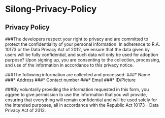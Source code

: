 # Silong-Privacy-Policy
## Privacy Policy

###The developers respect your right to privacy and are committed to protect the confidentiality of your personal information. In adherence to R.A. 10173 or the Data Privacy Act of 2012, we ensure that the data given by users will be fully confidential, and such data will only be used for adoption purpose? Upon signing up, you are consenting to the collection, processing, and use of the information in accordance to this privacy notice.

###The following information are collected and processed:
###* Name
###* Address 
###* Contact number 
###* Email 
###* ID/Picture

###By voluntarily providing the information requested in this form, you aggree to give permission to use the information that you will provide, ensuring that everything will remain confidential and will be used solely for the intended purposes, all in accordance with the Republic Act 10173 - Data Privacy Act of 2012.
